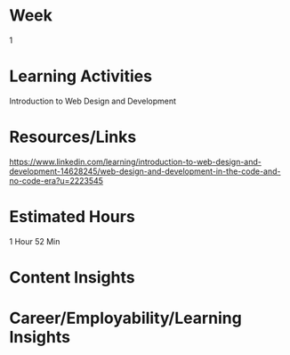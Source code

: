 # Week
1
# Learning Activities
Introduction to Web Design and Development
# Resources/Links
https://www.linkedin.com/learning/introduction-to-web-design-and-development-14628245/web-design-and-development-in-the-code-and-no-code-era?u=2223545
# Estimated Hours
1 Hour 52 Min
# Content Insights
# Career/Employability/Learning Insights
